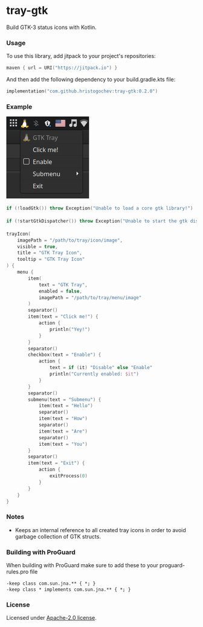 # tray-gtk

Build GTK-3 status icons with Kotlin.</br>

### Usage

To use this library, add jitpack to your project's repositories:

```kotlin
maven { url = URI("https://jitpack.io") }
```

And then add the following dependency to your build.gradle.kts file:

```kotlin
implementation("com.github.hristogochev:tray-gtk:0.2.0")
```

### Example

![Preview](./preview.png)

```kotlin
if (!loadGtk()) throw Exception("Unable to load a core gtk library!")

if (!startGtkDispatcher()) throw Exception("Unable to start the gtk dispatcher!")

trayIcon(
    imagePath = "/path/to/tray/icon/image",
    visible = true,
    title = "GTK Tray Icon",
    tooltip = "GTK Tray Icon"
) {
    menu {
        item(
            text = "GTK Tray",
            enabled = false,
            imagePath = "/path/to/tray/menu/image"
        )
        separator()
        item(text = "Click me!") {
            action {
                println("Yey!")
            }
        }
        separator()
        checkbox(text = "Enable") {
            action {
                text = if (it) "Disable" else "Enable"
                println("Currently enabled: $it")
            }
        }
        separator()
        submenu(text = "Submenu") {
            item(text = "Hello")
            separator()
            item(text = "How")
            separator()
            item(text = "Are")
            separator()
            item(text = "You")
        }
        separator()
        item(text = "Exit") {
            action {
                exitProcess(0)
            }
        }
    }
}
```

### Notes

* Keeps an internal reference to all created tray icons in order to avoid garbage collection of GTK structs.

### Building with ProGuard
When building with ProGuard make sure to add these to your proguard-rules.pro file

```
-keep class com.sun.jna.** { *; }
-keep class * implements com.sun.jna.** { *; }
```

### License

Licensed under [Apache-2.0 license](https://github.com/hristogochev/tray-gtk/blob/master/LICENSE).
